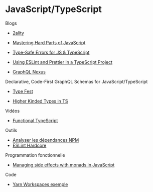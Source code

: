 # JavaScript/TypeScript

Blogs

- [2ality](https://2ality.com/)


- [Mastering Hard Parts of JavaScript](https://dev.to/ryanameri/mastering-hard-parts-of-javascript-callbacks-i-3aj0)
- [Type-Safe Errors for JS & TypeScript](https://github.com/supermacro/neverthrow)
- [Using ESLint and Prettier in a TypeScript Project](https://www.robertcooper.me/using-eslint-and-prettier-in-a-typescript-project)
- [GraphQL Nexus](https://nexusjs.org/)

Declarative, Code-First GraphQL Schemas for JavaScript/TypeScript

- [Type Fest](https://github.com/sindresorhus/type-fest)

- [Higher Kinded Types in TS](https://dev.to/matechs/encoding-hkts-in-ts4-1-1fn2)

Vidéos

- [Functional TypeScript](https://www.youtube.com/watch?v=ftBH_KvEq7M&feature=youtu.be)

Outils

- [Analyser les dépendances NPM](https://depchecker.com/blog/analyze-project-deps/)
- [ESLint Hardcore](https://github.com/EvgenyOrekhov/eslint-config-hardcore)

Programmation fonctionnelle

- [Managing side effects with monads in JavaScript](https://www.7urtle.com/javascript-applicative-functor-monads)

Code

- [Yarn Workspaces exemple](https://github.com/HugoDF/yarn-workspaces-simple-monorepo)
